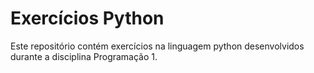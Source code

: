 # Exercícios Python

Este repositório contém exercícios na linguagem python desenvolvidos durante a disciplina Programação 1.
